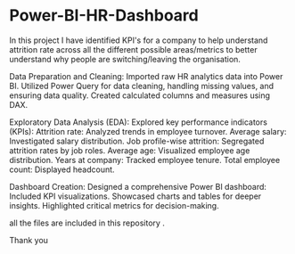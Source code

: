 # Power-BI-HR-Dashboard

In this project I have identified KPI's for a company to help understand attrition rate across all the different possible areas/metrics to better understand why people 
are switching/leaving the organisation.

Data Preparation and Cleaning:
Imported raw HR analytics data into Power BI.
Utilized Power Query for data cleaning, handling missing values, and ensuring data quality.
Created calculated columns and measures using DAX.


Exploratory Data Analysis (EDA):
Explored key performance indicators (KPIs):
Attrition rate: Analyzed trends in employee turnover.
Average salary: Investigated salary distribution.
Job profile-wise attrition: Segregated attrition rates by job roles.
Average age: Visualized employee age distribution.
Years at company: Tracked employee tenure.
Total employee count: Displayed headcount.

Dashboard Creation:
Designed a comprehensive Power BI dashboard:
Included KPI visualizations.
Showcased charts and tables for deeper insights.
Highlighted critical metrics for decision-making.


all the files are included in this repository .

Thank you 
